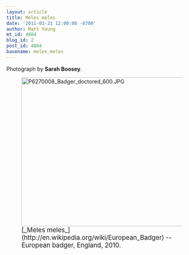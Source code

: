 ```yaml
---
layout: article
title: Meles meles
date: '2011-03-21 12:00:00 -0700'
author: Matt Young
mt_id: 4884
blog_id: 2
post_id: 4884
basename: meles_meles
---
```

Photograph by **Sarah Boosey**.

<figure>
<img src="/PT/uploads/2011/P6270008_Badger_doctored_600.JPG" alt="P6270008_Badger_doctored_600.JPG" width="600" height="391" />
<figcaption markdown="span">
<big>[_Meles meles_](http://en.wikipedia.org/wiki/European_Badger) -- European badger, England, 2010.</big>

</figcaption>
</figure>
